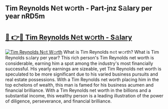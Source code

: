 ## Tim Reynolds N𝚎t w𝚘rth - Part-jnz S𝚊lary per year nRD5m

# <h2><a href="http://gc30la.nevu.top/?p=Tim+Reynolds">🔗 👉🔴 Tim Reynolds N𝚎t w𝚘rth - S𝚊lary</a></h2>

[![Tim Reynolds N𝚎t W𝚘rth](https://i.imgur.com/Oavwk0R.jpeg)](http://gc30la.nevu.top/?p=Tim+Reynolds)
What is Tim Reynolds n𝚎t w𝚘rth? What is Tim Reynolds s𝚊lary per year?
This rich person's Tim Reynolds net worth is considerable, earning him a spot among the industry's most financially successful. His yearly earnings are sizeable, yet Tim Reynolds net worth is speculated to be more significant due to his varied business pursuits and real estate possessions. With a Tim Reynolds net worth placing him in the top echelons of wealth, this man is famed for his business acumen and financial brilliance. With a Tim Reynolds net worth in the billions and a substantial income, this wealthy person is a leading illustration of the power of diligence, perseverance, and financial brilliance.
